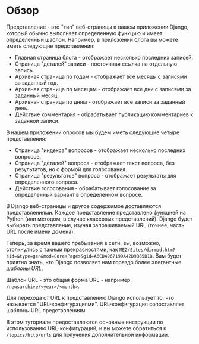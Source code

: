 # Обзор

Представление - это "тип" веб-страницы в вашем приложении Django, который обычно выполняет определенную функцию и имеет определенный шаблон. Например, в приложении блога вы можете иметь следующие представления:

- Главная страница блога - отображает несколько последних записей.
- Страница "деталей" записи - постоянная ссылка на отдельную запись.
- Архивная страница по годам - отображает все месяцы с записями за заданный год.
- Архивная страница по месяцам - отображает все дни с записями за заданный месяц.
- Архивная страница по дням - отображает все записи за заданный день.
- Действие комментария - обрабатывает публикацию комментариев к заданной записи.

В нашем приложении опросов мы будем иметь следующие четыре представления:

- Страница "индекса" вопросов - отображает несколько последних вопросов.
- Страница "деталей" вопроса - отображает текст вопроса, без результатов, но с формой для голосования.
- Страница "результатов" вопроса - отображает результаты для определенного вопроса.
- Действие голосования - обрабатывает голосование за определенный вариант в определенном вопросе.

В Django веб-страницы и другое содержимое доставляются представлениями. Каждое представление представлено функцией на Python (или методом, в случае классовых представлений). Django будет выбирать представление, изучая запрашиваемый URL (точнее, часть URL после имени домена).

Теперь, за время вашего пребывания в сети, вы, возможно, столкнулись с такими прекрасностями, как `ME2/Sites/dirmod.htm?sid=&type=gen&mod=Core+Pages&gid=A6CD4967199A42D9B65B1B`. Вам будет приятно знать, что Django позволяет нам гораздо более элегантные _шаблоны URL_.

Шаблон URL - это общая форма URL - например: `/newsarchive/<year>/<month>`.

Для перехода от URL к представлению Django использует то, что называется "URL-конфигурациями". URL-конфигурация сопоставляет шаблоны URL представлениям.

В этом туториале предоставляются основные инструкции по использованию URL-конфигураций, и вы можете обратиться к `/topics/http/urls` для получения дополнительной информации.
